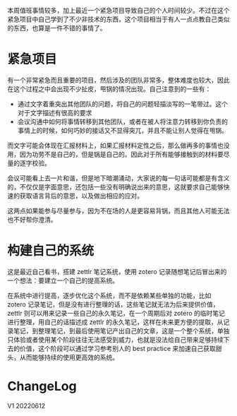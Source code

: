 本周值班事情较多，加上最近一个紧急项目导致自己的个人时间较少。不过在这个紧急项目中自己学到了不少非技术的东西，这个项目相当于有人一点点教自己类似的东西，也算是一件不错的事情了。

# 紧急项目
有一个非常紧急而且重要的项目，然后涉及的团队非常多，整体难度也较大，因此在这个过程之中会出现不少扯皮，甩锅的情况出现。自己注意到的一些有：

- 通过文字着重突出其他团队的问题，将自己的问题轻描淡写的一笔带过。这个对于文字描述有很高的要求
- 会议沟通中如何将事情转移到其他团队，或者在被人将注意力转移到你负责的事情上的时候，如何巧妙的接话又不显得突兀，并且不能让别人觉得在甩锅。

而文字可能会体现在汇报材料上，如果汇报材料定性之后，那么做再多的事情也没用，因为功劳不是自己的，但是锅是自己的。因此对于所有能够接触到的材料要尽量的逐字校验。

会议可能看上去一片和谐，但是地下暗潮涌动，大家说的每一句话可能都是有含义的，不仅仅是字面意思，还包括一些没有明确说出来的意思，这就要求自己能够快速的获取语言背后的意思，以及做出相应的应对。

这两点如果能参与尽量参与，因为不在场的人是更容易背锅，而且其他人可能无法也不好帮你澄清。

# 构建自己的系统
这是最近自己看书，搭建 zettlr 笔记系统，使用 zotero 记录随想笔记后冒出来的一个想法：要建立一个自己的提高系统。

在系统中进行提高，逐步优化这个系统，而不是依赖某些单独的功能，比如 zotero 记录笔记，但是没有进行整理的话，这些笔记就无法为后来提供价值，zettlr 则可以用来记录一些自己的永久笔记，在一个周期后对 zotero 的临时笔记进行整理，用自己的话描述成 zettlr 的永久笔记，这样在未来更方便的提取，从记录笔记，到整理笔记，到最后使用笔记产出自己的文章，这是一个整个系统，单独只体验或者使用某个阶段往往无法感受到威力，也就是没法给自己带来足够持续下去的价值，这个阶段可以通过学习参考别人的 best practice 来加速自己获取甜头，从而能够持续的使用更高效的系统。

# ChangeLog
V1 20220612
